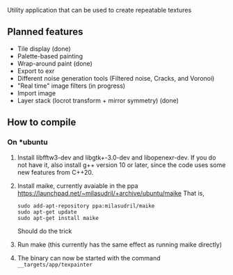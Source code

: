Utility application that can be used to create repeatable textures

## Planned features

 * Tile display (done)
 * Palette-based painting
 * Wrap-around paint (done)
 * Export to exr
 * Different noise generation tools (Filtered noise, Cracks, and Voronoi)
 * "Real time" image filters (in progress)
 * Import image
 * Layer stack (locrot transform + mirror symmetry) (done)

## How to compile

### On *ubuntu

 1. Install libfftw3-dev and libgtk+-3.0-dev and libopenexr-dev. If you do not have it, also install g++
    version 10 or later, since the code uses some new features from C++20.
 2. Install maike, currently avaiable in the ppa https://launchpad.net/~milasudril/+archive/ubuntu/maike
    That is,

        sudo add-apt-repository ppa:milasudril/maike
        sudo apt-get update
        sudo apt-get install maike

    Should do the trick
 3. Run make (this currently has the same effect as running maike directly)
 4. The binary can now be started with the command `__targets/app/texpainter`
